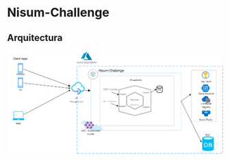 # Nisum-Challenge

## Arquitectura

![Arquitectura PLIN](./docs/architecture/Nisum-Challenge-Solution-Diagram.png)